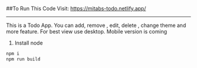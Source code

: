 ##To Run This  Code
Visit: https://mitabs-todo.netlify.app/

___

This is a Todo App. You can add, remove , edit, delete , change theme and more feature. For best view use desktop. Mobile version is coming 
1. Install node
```bash
npm i
npm run build 



